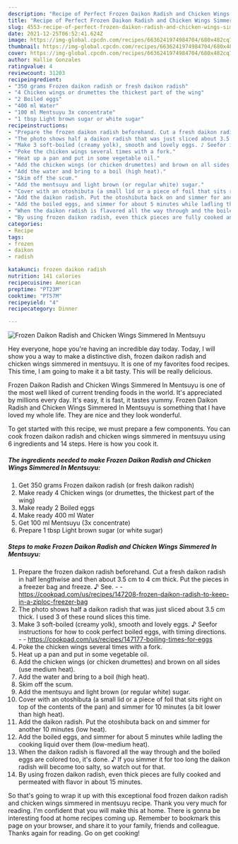 ```yaml
---
description: "Recipe of Perfect Frozen Daikon Radish and Chicken Wings Simmered In Mentsuyu"
title: "Recipe of Perfect Frozen Daikon Radish and Chicken Wings Simmered In Mentsuyu"
slug: 4553-recipe-of-perfect-frozen-daikon-radish-and-chicken-wings-simmered-in-mentsuyu
date: 2021-12-25T06:52:41.624Z
image: https://img-global.cpcdn.com/recipes/6636241974984704/680x482cq70/frozen-daikon-radish-and-chicken-wings-simmered-in-mentsuyu-recipe-main-photo.jpg
thumbnail: https://img-global.cpcdn.com/recipes/6636241974984704/680x482cq70/frozen-daikon-radish-and-chicken-wings-simmered-in-mentsuyu-recipe-main-photo.jpg
cover: https://img-global.cpcdn.com/recipes/6636241974984704/680x482cq70/frozen-daikon-radish-and-chicken-wings-simmered-in-mentsuyu-recipe-main-photo.jpg
author: Hallie Gonzales
ratingvalue: 4
reviewcount: 31203
recipeingredient:
- "350 grams Frozen daikon radish or fresh daikon radish"
- "4 Chicken wings or drumettes the thickest part of the wing"
- "2 Boiled eggs"
- "400 ml Water"
- "100 ml Mentsuyu 3x concentrate"
- "1 tbsp Light brown sugar or white sugar"
recipeinstructions:
- "Prepare the frozen daikon radish beforehand. Cut a fresh daikon radish in half lengthwise and then about 3.5 cm to 4 cm thick. Put the pieces in a freezer bag and freeze. ♪ See.  https://cookpad.com/us/recipes/147208-frozen-daikon-radish-to-keep-in-a-ziploc-freezer-bag"
- "The photo shows half a daikon radish that was just sliced about 3.5 cm thick. I used 3 of these round slices this time."
- "Make 3 soft-boiled (creamy yolk), smooth and lovely eggs. ♪ Seefor instructions for how to cook perfect boiled eggs, with timing directions.  https://cookpad.com/us/recipes/147177-boiling-times-for-eggs"
- "Poke the chicken wings several times with a fork."
- "Heat up a pan and put in some vegetable oil."
- "Add the chicken wings (or chicken drumettes) and brown on all sides (use medium heat)."
- "Add the water and bring to a boil (high heat)."
- "Skim off the scum."
- "Add the mentsuyu and light brown (or regular white) sugar."
- "Cover with an otoshibuta (a small lid or a piece of foil that sits right on top of the contents of the pan) and simmer for 10 minutes (a bit lower than high heat)."
- "Add the daikon radish. Put the otoshibuta back on and simmer for another 10 minutes (low heat)."
- "Add the boiled eggs, and simmer for about 5 minutes while ladling the cooking liquid over them (low-medium heat)."
- "When the daikon radish is flavored all the way through and the boiled eggs are colored too, it&#39;s done. ♪ If you simmer it for too long the daikon radish will become too salty, so watch out for that."
- "By using frozen daikon radish, even thick pieces are fully cooked and permeated with flavor in about 15 minutes."
categories:
- Recipe
tags:
- frozen
- daikon
- radish

katakunci: frozen daikon radish 
nutrition: 141 calories
recipecuisine: American
preptime: "PT23M"
cooktime: "PT57M"
recipeyield: "4"
recipecategory: Dinner

---
```



![Frozen Daikon Radish and Chicken Wings Simmered In Mentsuyu](https://img-global.cpcdn.com/recipes/6636241974984704/680x482cq70/frozen-daikon-radish-and-chicken-wings-simmered-in-mentsuyu-recipe-main-photo.jpg)

Hey everyone, hope you're having an incredible day today. Today, I will show you a way to make a distinctive dish, frozen daikon radish and chicken wings simmered in mentsuyu. It is one of my favorites food recipes. This time, I am going to make it a bit tasty. This will be really delicious.

Frozen Daikon Radish and Chicken Wings Simmered In Mentsuyu is one of the most well liked of current trending foods in the world. It's appreciated by millions every day. It's easy, it is fast, it tastes yummy. Frozen Daikon Radish and Chicken Wings Simmered In Mentsuyu is something that I have loved my whole life. They are nice and they look wonderful.




To get started with this recipe, we must prepare a few components. You can cook frozen daikon radish and chicken wings simmered in mentsuyu using 6 ingredients and 14 steps. Here is how you cook it.

<!--inarticleads1-->

##### The ingredients needed to make Frozen Daikon Radish and Chicken Wings Simmered In Mentsuyu:

1. Get 350 grams Frozen daikon radish (or fresh daikon radish)
1. Make ready 4 Chicken wings (or drumettes, the thickest part of the wing)
1. Make ready 2 Boiled eggs
1. Make ready 400 ml Water
1. Get 100 ml Mentsuyu (3x concentrate)
1. Prepare 1 tbsp Light brown sugar (or white sugar)




<!--inarticleads2-->

##### Steps to make Frozen Daikon Radish and Chicken Wings Simmered In Mentsuyu:

1. Prepare the frozen daikon radish beforehand. Cut a fresh daikon radish in half lengthwise and then about 3.5 cm to 4 cm thick. Put the pieces in a freezer bag and freeze. ♪ See. -  - https://cookpad.com/us/recipes/147208-frozen-daikon-radish-to-keep-in-a-ziploc-freezer-bag
1. The photo shows half a daikon radish that was just sliced about 3.5 cm thick. I used 3 of these round slices this time.
1. Make 3 soft-boiled (creamy yolk), smooth and lovely eggs. ♪ Seefor instructions for how to cook perfect boiled eggs, with timing directions. -  - https://cookpad.com/us/recipes/147177-boiling-times-for-eggs
1. Poke the chicken wings several times with a fork.
1. Heat up a pan and put in some vegetable oil.
1. Add the chicken wings (or chicken drumettes) and brown on all sides (use medium heat).
1. Add the water and bring to a boil (high heat).
1. Skim off the scum.
1. Add the mentsuyu and light brown (or regular white) sugar.
1. Cover with an otoshibuta (a small lid or a piece of foil that sits right on top of the contents of the pan) and simmer for 10 minutes (a bit lower than high heat).
1. Add the daikon radish. Put the otoshibuta back on and simmer for another 10 minutes (low heat).
1. Add the boiled eggs, and simmer for about 5 minutes while ladling the cooking liquid over them (low-medium heat).
1. When the daikon radish is flavored all the way through and the boiled eggs are colored too, it&#39;s done. ♪ If you simmer it for too long the daikon radish will become too salty, so watch out for that.
1. By using frozen daikon radish, even thick pieces are fully cooked and permeated with flavor in about 15 minutes.




So that's going to wrap it up with this exceptional food frozen daikon radish and chicken wings simmered in mentsuyu recipe. Thank you very much for reading. I'm confident that you will make this at home. There is gonna be interesting food at home recipes coming up. Remember to bookmark this page on your browser, and share it to your family, friends and colleague. Thanks again for reading. Go on get cooking!
